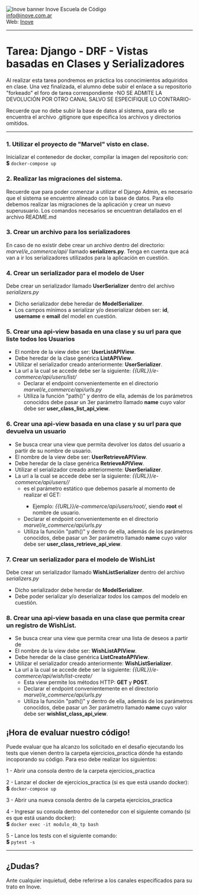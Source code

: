 ![Inove banner](/inove.jpg)
Inove Escuela de Código\
info@inove.com.ar\
Web: [Inove](http://inove.com.ar)

---
# Tarea: Django - DRF - Vistas basadas en Clases y Serializadores

Al realizar esta tarea pondremos en práctica los conocimientos adquiridos en clase.
Una vez finalizada, el alumno debe subir el enlace a su repositorio "forkeado" el foro de tarea correspondiente -NO SE ADMITE LA DEVOLUCIÓN POR OTRO CANAL SALVO SE ESPECIFIQUE LO CONTRARIO- 

Recuerde que no debe subir la base de datos al sistema, para ello se encuentra el archivo .gitignore que especifica los archivos y directorios omitidos.

---

### 1. Utilizar el proyecto de "Marvel" visto en clase.
Inicializar el contenedor de docker, compilar la imagen del repositorio con:
**$** `docker-compose up`

### 2. Realizar las migraciones del sistema.
Recuerde que para poder comenzar a utilizar el Django Admin, es necesario que el sistema se encuentre alineado con la base de datos. Para ello debemos realizar las migraciones de la aplicación y crear un nuevo superusuario.
Los comandos necesarios se encuentran detallados en el archivo README.md

### 3. Crear un archivo para los serializadores
En caso de no existir debe crear un archivo dentro del directorio: *marvel/e_commerce/api/*
llamado **serializers.py**. Tenga en cuenta que acá van a ir los serializadores utilizados
para la aplicación en cuestión.

### 4. Crear un serializador para el modelo de User
Debe crear un serializador llamado **UserSerializer** dentro del archivo *serializers.py*
* Dicho serializador debe heredar de **ModelSerializer**.
* Los campos mínimos a serializar y/o deserializar deben ser: **id**, **username** e **email** del model en cuestión.

### 5. Crear una api-view basada en una clase y su url para que liste todos los Usuarios
* El nombre de la view debe ser: **UserListAPIView**.
* Debe heredar de la clase genérica **ListAPIView**.
* Utilizar el serializador creado anteriormente: **UserSerializer**.
* La url a la cual se accede debe ser la siguiente: *{{URL}}/e-commerce/api/users/list/*
  * Declarar el endpoint convenientemente en el directorio *marvel/e_commerce/api/urls.py*
  * Utiliza la función "path()" y dentro de ella, además de los parámetros conocidos debe pasar un 3er parámetro
  llamado **name** cuyo valor debe ser **user_class_list_api_view**.

### 6. Crear una api-view basada en una clase y su url para que devuelva un usuario
* Se busca crear una view que permita devolver los datos del usuario a partir de su nombre de usuario.
* El nombre de la view debe ser: **UserRetrieveAPIView**.
* Debe heredar de la clase genérica **RetrieveAPIView**.
* Utilizar el serializador creado anteriormente: **UserSerializer**.
* La url a la cual se accede debe ser la siguiente: *{{URL}}/e-commerce/api/users/<username>/*
  * <username> es el parámetro estático que debemos pasarle al momento de realizar el GET:
    * Ejemplo: *{{URL}}/e-commerce/api/users/root/*, siendo **root** el nombre de usuario.
  * Declarar el endpoint convenientemente en el directorio *marvel/e_commerce/api/urls.py*
  * Utiliza la función "path()" y dentro de ella, además de los parámetros conocidos, debe pasar un 3er parámetro
  llamado **name** cuyo valor debe ser **user_class_retrieve_api_view**.

### 7. Crear un serializador para el modelo de WishList
Debe crear un serializador llamado **WishListSerializer** dentro del archivo *serializers.py*
* Dicho serializador debe heredar de **ModelSerializer**.
* Debe poder serializar y/o deserializar *todos* los campos del modelo en cuestión.

### 8. Crear una api-view basada en una clase que permita crear un registro de WishList.
* Se busca crear una view que permita crear una lista de deseos a partir de
* El nombre de la view debe ser: **WishListAPIView**.
* Debe heredar de la clase genérica **ListCreateAPIView**.
* Utilizar el serializador creado anteriormente: **WishListSerializer**.
* La url a la cual se accede debe ser la siguiente: *{{URL}}/e-commerce/api/wish/list-create/*
  * Esta view permite los métodos HTTP: **GET** y **POST**. 
  * Declarar el endpoint convenientemente en el directorio *marvel/e_commerce/api/urls.py*
  * Utiliza la función "path()" y dentro de ella, además de los parámetros conocidos, debe pasar un 3er parámetro
  llamado **name** cuyo valor debe ser **wishlist_class_api_view**.

## ¡Hora de evaluar nuestro código!
Puede evaluar que ha alcanzo los solicitado en el desafio ejecutando los tests que vienen dentro la carpeta ejercicios_practica dónde ha estando incoporando su código. Para eso debe realizar los siguientos:

1 - Abrir una consola dentro de la carpeta ejercicios_practica

2 - Lanzar el docker de ejercicios_practica (si es que está usando docker):\
**$** `docker-compose up`

3 - Abrir una nueva consola dentro de la carpeta ejercicios_practica

4 - Ingresar su consola dentro del contenedor con el siguiente comando (si es que está usando docker):\
**$** `docker exec -it modulo_4b_tp bash`

5 - Lance los tests con el siguiente comando:\
**$** `pytest -s`


---

## ¿Dudas?
Ante cualquier inquietud, debe referirse a los canales especificados para su trato en Inove.